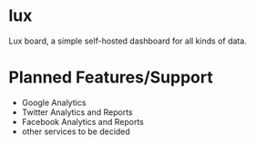 # lux
Lux board, a simple self-hosted dashboard for all kinds of data.

# Planned Features/Support
- Google Analytics
- Twitter Analytics and Reports
- Facebook Analytics and Reports
- other services to be decided
